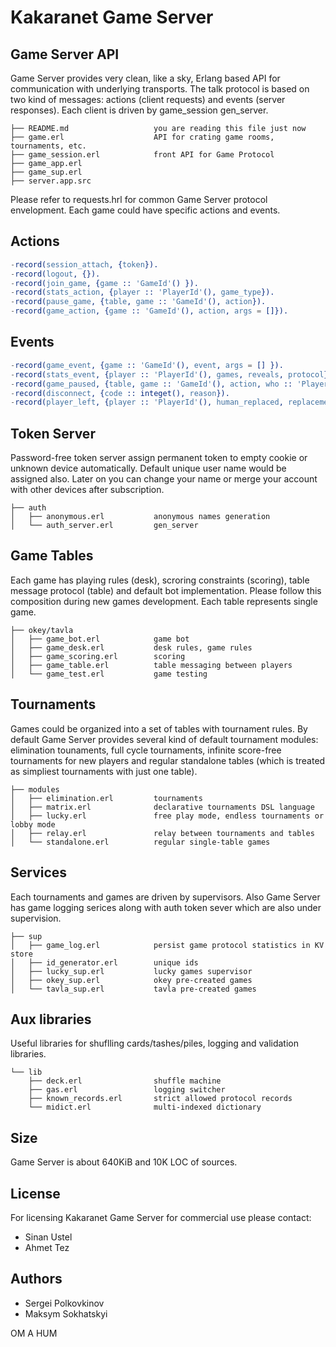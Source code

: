 Kakaranet Game Server
=====================

Game Server API
---------------

Game Server provides very clean, like a sky, Erlang based API for communication with
underlying transports. The talk protocol is based on two kind of messages:
actions (client requests) and events (server responses). Each client is driven
by game_session gen_server.

    ├── README.md                   you are reading this file just now
    ├── game.erl                    API for crating game rooms, tournaments, etc.
    ├── game_session.erl            front API for Game Protocol
    ├── game_app.erl
    ├── game_sup.erl
    ├── server.app.src

Please refer to requests.hrl for common Game Server protocol envelopment.
Each game could have specific actions and events.

Actions
-------

```erlang
-record(session_attach, {token}).
-record(logout, {}).
-record(join_game, {game :: 'GameId'() }).
-record(stats_action, {player :: 'PlayerId'(), game_type}).
-record(pause_game, {table, game :: 'GameId'(), action}).
-record(game_action, {game :: 'GameId'(), action, args = []}).
```

Events
------

```erlang
-record(game_event, {game :: 'GameId'(), event, args = [] }).
-record(stats_event, {player :: 'PlayerId'(), games, reveals, protocol}).
-record(game_paused, {table, game :: 'GameId'(), action, who :: 'PlayerId'(), retries}).
-record(disconnect, {code :: integet(), reason}).
-record(player_left, {player :: 'PlayerId'(), human_replaced, replacement :: 'PlayerId'()}).
```

Token Server
------------

Password-free token server assign permanent token to empty cookie or unknown device
automatically. Default unique user name would be assigned also. Later on you can
change your name or merge your account with other devices after subscription.

    ├── auth 
    │   ├── anonymous.erl           anonymous names generation
    │   └── auth_server.erl         gen_server

Game Tables
-----------

Each game has playing rules (desk), scroring constraints (scoring),
table message protocol (table) and default bot implementation. Please follow
this composition during new games development. Each table represents single game.

    ├── okey/tavla
    │   ├── game_bot.erl            game bot
    │   ├── game_desk.erl           desk rules, game rules
    │   ├── game_scoring.erl        scoring
    │   ├── game_table.erl          table messaging between players
    │   └── game_test.erl           game testing

Tournaments
-----------

Games could be organized into a set of tables with tournament rules. By default
Game Server provides several kind of default tournament modules: elimination tounaments,
full cycle tournaments, infinite score-free tournaments for new players and regular
standalone tables (which is treated as simpliest tournaments with just one table).

    ├── modules
    │   ├── elimination.erl         tournaments
    │   ├── matrix.erl              declarative tournaments DSL language
    │   ├── lucky.erl               free play mode, endless tournaments or lobby mode
    │   ├── relay.erl               relay between tournaments and tables
    │   └── standalone.erl          regular single-table games

Services
--------

Each tournaments and games are driven by supervisors. Also Game Server has game logging
serices along with auth token sever which are also under supervision.

    ├── sup
    │   ├── game_log.erl            persist game protocol statistics in KV store
    │   ├── id_generator.erl        unique ids
    │   ├── lucky_sup.erl           lucky games supervisor
    │   ├── okey_sup.erl            okey pre-created games
    │   └── tavla_sup.erl           tavla pre-created games

Aux libraries
-------------

Useful libraries for shuflling cards/tashes/piles, logging and validation libraries.

    └── lib
        ├── deck.erl                shuffle machine
        ├── gas.erl                 logging switcher
        ├── known_records.erl       strict allowed protocol records
        └── midict.erl              multi-indexed dictionary

Size
----

Game Server is about 640KiB and 10K LOC of sources.

License
-------

For licensing Kakaranet Game Server for commercial use please contact:

* Sinan Ustel
* Ahmet Tez

Authors
-------

* Sergei Polkovkinov
* Maksym Sokhatskyi

OM A HUM
